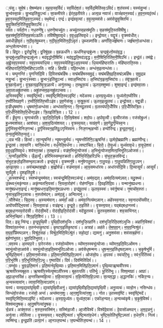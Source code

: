 

  
्यंसु। सुमे॒षं। मे॒षम्म॑हय। म॒ह॒या॒स्व॒र्विदं॑। स्व॒र्विदं॑श॒तं। स्व॒र्विद॒मिति॑स्वः॒ऽविदं॑। श॒तंयस्य॑। यस्य॑सु॒भ्वः॑। सु॒भ्व॑स्सा॒कं। सु॒भ्वइति॑सु॒ऽभ्वः॑। सा॒कमीर॑ते। ईर॑त॒इतीर॑ते।। अत्य॒न्न नवाजं॑। वाजं॑हवन॒स्यदं॑। ह॒व॒न॒स्यदं॒रथं॑। ह॒व॒न॒स्यद॒मिति॑ह॒व॒न॒ऽस्यदं॑। रथ॒मेन्द्रं॑। एन्द्रं॑। इन्द्रं॑ववृत्यां। व॒वृ॒त्या॒मव॑से। अव॑सेसु॒वृ॒क्तिभिः॑। सु॒वृ॒क्तिभि॒रिति॑सु॒वृ॒क्तिऽभिः॑।।  
पर्व॑तः। पर्व॑तो॒न। नध॒रुणॆ॑षु। ध॒रुणॆ॒ष्वच्यु॑तः। अच्यु॑तस्स॒हस्र॑मूतिः। स॒हस्र॑मूति॒स्तवि॑षीषु। स॒हस्र॑मूति॒रिति॑स॒हस्रं॑ऽऊतिः। तवि॑षीषुवावृधे। व॒वृ॒ध॒इति॑ववृधे।। इन्द्रो॒यत्। यद्वृ॒त्रं। वृ॒त्रमव॑धीत्। अव॑धीन्नी॒वृतं॑। न॒दी॒वृत॑मु॒ब्जन्। न॒दी॒वृत॒मिति॑न॒दी॒ऽवृतं॑। उ॒ब्जन्न्णां॑सि। अर्णां॑सि॒जर्हृ॑षाणः। जर्हृ॑षाणो॒अन्ध॑सा। अन्ध॒सेत्यन्ध॑सा।।  
हि। हिद्व॒रः। द्व॒रोद्व॒रिषु॑। द्व॒रिषु॑व॒व्रः। व॒व्रऊध॑नि। ऊध॑निच॒न्द्रबु॑ध्नः। च॒न्द्रबु॑ध्नो॒मद॑वृद्ध। च॒न्द्रबु॑ध्न॒इति॑च॒न्द्रऽबु॑ध्नः। मद॑वृद्धोनी॒षिभिः॑। मद॑वृद्ध॒ति॒मद॑ऽवृद्ध। म॒नी॒षिभि॒रिति॑म॒नी॒षिऽभिः॑।। इन्द्रं॒तं। तम॑ह्वे। अ॒ह्वे॒स्व॒प॒स्यया॑। स्व॒प॒स्यया॑धि॒या। स्व॒प॒स्ययेति॑सु॒ऽअ॒प॒स्यया॑। धि॒यामंहि॑ष्ठरातिः। मंहि॑ष्ठराति॒स्सः। मंहि॑ष्ठराति॒रिति॒मंहि॑ष्टऽरातिः। सहि। हिपप्रिः॑। पप्रि॒रन्ध॑सः। अन्ध॑स॒इत्यन्ध॑सः।।  
यं। यम्पृ॒णन्ति॑। पृ॒णन्ति॑दि॒वि। दि॒विसद्म॑बर्हिषः। सद्म॑बर्हिषस्समु॒द्रं। सद्म॑बर्हिष॒इति॒सद्म॑ऽबर्हिषः। स॒मु॒द्रन्न नसु॒भ्वः॑। सु॒भ्व१॒॑स्स्वाः। सु॒भ्व१॒॑इति॑सु॒ऽभ्वः॑। स्वाअ॒भिष्ट॑यः। अ॒भिष्ट॑य॒इत्य॒भिष्ट॑यः।। तंवृ॑त्र॒हत्ये॑। वृ॒त्र॒हत्ये॒अनु॑। वृ॒त्र॒हत्य॒इति॑वृ॒त्र॒ऽहत्ये॑। अनु॑तस्थुः। त॒स्थु॒रू॒यः॑। ऊ॒तय॒श्शुष्माः॑। शुष्मा॒इन्द्रं॑। इन्द्र॑मवा॒ताः। अ॒वा॒ताअह्रु॑तप्सवः। अह्रु॑तप्सव॒इत्यह्रु॑तऽप्सवः।।  
अ॒भिस्ववृ॑ष्टिं। स्ववृ॑ष्टिं॒मदे॑। स्ववृ॑ष्टि॒मिति॒स्वऽवृ॑ष्टिं। मदे॑अस्य। अ॒स्य॒युध्य॑तः। युध्य॑तोर॒घ्वीरि॑व। र॒घ्वीरि॑वप्रव॒णॆ। र॒घ्वीरि॒वेति॑र॒घ्वीःऽइ॑व। प्र॒व॒णॆस॑स्रुः। स॒स्रु॒रू॒यः॑। ऊ॒तय॒इत्यू॒तयः॑।। इन्द्रो॒यत्। यद्व॒ज्री। व॒ज्रीधृ॒षमा॑णः। धृ॒षमा॑णो॒अन्ध॑सा। अन्ध॑साभि॒नत्। भि॒नद्व॒लस्य॑। व॒लस्य॑परि॒धीँरि॑व। प॒रि॒धीँरि॑वत्रि॒तः। प॒रि॒धीनि॒वेति॑प॒रि॒धीन्ऽइ॑व। त्रि॒तइति॑त्रि॒तः।। 12 ।।  
रीं॑। ईं॒घृ॒णा। घृ॒णाच॑रति। च॒र॒ति॒ति॒त्वि॒षे। ति॒त्वि॒षेशवः॑। शवो॒पः। अ॒पोवृ॒त्वी। वृ॒त्वीरज॑सः। रज॑सोबु॒ध्नं। बु॒ध्नमाश॑यत्। आश॑यत्। अ॒श॒य॒दित्य॑शयत्।। वृ॒त्रस्य॒यत्। यत्प्र॑व॒णॆ। प्र॒व॒णॆदु॒र्गृभि॑स्व॒नः। दु॒र्गृभि॑स्व॒नोनिज॒गन्थ॑। दु॒र्गृभि॑स्वन॒इति॑दुः॒ऽगृभि॑स्वनः। निज॒गन्थ॒हन्वोः॑। हन्वो॑रिन्द्र। इ॒न्द्र॒त॒न्य॒तुं। त॒न्य॒तुमिति॑त॒न्य॒तुं।।  
्र॒दन्न नहि। हित्वा॑। त्वा॒न्यृ॒षन्ति॑। न्यृ॒षन्त्यू॒र्मयः॑। न्यृ॒षन्तीति॑नि॒ऽऋ॒षन्ति॑। ऊ॒र्मयो॒ब्रह्मा॑णि। ब्रह्मा॑णीन्द्र। इ॒न्द्र॒तव॑। तव॒यानि॑। यानि॒वर्ध॑ना। वर्ध॒नेति॒वर्ध॑ना।। त्वष्टा॑चित्। चि॒त्ते॒। ते॒युध्यं॑। युध्यं॑वावृधे। वा॒वृ॒धे॒शवः॑। व॒वृ॒ध॒इति॑ववृधे। शव॑स्त॒तक्ष॑। त॒तक्ष॒वज्रं॑। वज्र॑म॒भिभू॑त्योजसं। अ॒भिभू॑त्योजस॒मित्य॒भिभू॑तिऽओजसं।।  
॒घ॒न्वाँउ॒हरि॑भिः। ऊँ॒इत्यूँ॑। हरि॑भिस्सम्भृतक्रतो। हरि॑भि॒रिति॒हरि॑ऽभिः। सं॒भृ॒त॒क्र॒तविन्द्र॑। सं॒भृ॒त॒क्र॒तो॒इति॑सम्भृतऽक्रतो। इन्द्र॑वृ॒त्रं। वृ॒त्रम्मनु॑षे। मनु॑षेगातु॒यन्। गा॒तु॒यन्नः॒। गा॒तु॒यन्निति॑गा॒तु॒ऽयन्। अ॒पइत्य॒पः।। अय॑च्छथाबा॒ह्वोः। बा॒ह्वोर्वज्रं॑। वज्र॑माय॒सं। आ॒य॒समधा॑रयः। अधा॑रयोदि॒वि। दि॒व्यासूर्यं॑। आसूर्यं॑। सूर्यं॑दृ॒शे। दृ॒शइति॑दृ॒शे।।  
ृ॒हत्स्वश्च॑न्द्रं। स्वश्च॑न्द्र॒मम॑वत्। स्वच॑न्द्र॒मिति॒स्वऽच॑न्द्रं। अम॑व॒द्यत्। अम॑व॒दित्यम॑ऽवत्। यदु॒क्थ्यं। उ॒क्थ्य१॒॑मकृ॑ण्वत। अकृ॑ण्वतभि॒यसा॑। भि॒यसा॒रोह॑णं। रोह॑णन्दि॒वः। दि॒वइति॑दि॒वः।। यन्मानु॑षप्रधनाः। मानु॑षप्रधना॒इन्द्रं॑। मानु॑षप्रधना॒इति॒मानु॑षऽप्रधनाः। इन्द्र॑मू॒तयः॑। ऊ॒तय॒स्स्वः॑। स्व॑र्नृ॒षाचः॑। नृ॒षाचो॑म॒रुतः॑। नृ॒साच॒इति॑नृ॒ऽसाचः। म॒रुतोम॑दन्। अम॑द॒न्नु॑। अन्वित्यनु॑।।  
्यौश्चि॑त्। चि॒द॒स्य॒। अ॒स्याम॑वान्। अम॑वाँ॒ अहेः॑। अम॑वा॒नित्य॑मऽवान्। अहे॑स्स्व॒नात्। स्व॒नादयो॑यवीत्। अयो॑यवीद्भि॒यसा॑। भि॒यसा॒वज्रः॑। वज्र॑इन्द्र। इ॒न्द्र॒ते॒। त॒इति॑ते।। वृ॒त्रस्य॒यत्। यद्ब॑द्बधा॒नस्य॑। ब॒द्ब॒धा॒नस्य॒रोद॑सी। रोद॑सी॒मदे॑। रोद॑सी॒इति॒रोद॑सी। मदे॑सु॒तस्य॑। सु॒तस्य॒शव॑सा। शव॒साभि॑नत्। अभि॑न॒च्छिरः॑। शिर॒इति॒शिरः॑।। 13 ।।  
दित्। इन्नु न्वि॑न्द्र। इ॒न्द्र॒पृ॒थि॒वी। पृ॒थि॒वी॒दश॑भुजिः। दश॑भुजि॒रहा॑नि। दश॑भुजि॒रिति॒दश॑ऽभुजिः। अहा॑नि॒विश्वा॑। विश्वा॑त॒तन॑न्त। त॒तन॑न्तकृ॒ष्टयः॑। कृ॒ष्टय॒इति॑कृ॒ष्टयः॑।। अत्राह॑। अह॑ते। ते॒म॒घ॒व॒न्। म॒घ॒व॒न्विश्रु॑तं। म॒घ॒व॒न्निि॑मघऽवन्। विश्रु॑तं॒सहः॑। विश्रु॑त॒मिति॒विऽश्रु॑तं। सहो॒द्यां। द्यामनु॑। अनु॒शव॑सा। शव॑साब॒र्हणा॑। ब॒र्हणा॑भुवत्। भु॒व॒दिति॑भुवत्।।  
्वम॒स्य। अ॒स्यपा॒रे। पा॒रेरज॑सः। रज॑सो॒व्यो॑मनः। व्यो॑मन॒स्स्वभू॑त्योजाः। व्यो॑मन॒इति॒विऽओ॑मनः। स्वभू॑त्योजा॒अव॑से। स्वभू॑त्योजा॒इति॒स्वभू॑तिऽओजाः। अव॑सेधृषन्मनः। धृ॒ष॒न्म॒न॒इति॑धृषत्ऽमनः।। च॒कृ॒षेभूमिं॑। भूमिं॑प्र॒ति॒मानं॑। प्र॒ति॒मान॒मोज॑सः। प्र॒ति॒मान॒मिति॑प्र॒ति॒ऽमानं॑। ओज॑सो॒पः। अ॒पस्वः॑। स्वः॑परि॒भूः। स्व॑१॒॑रिति॑स्वः॑। प॒रि॒भूरे॑षि। प॒रि॒भूरिति॑प॒रि॒ऽभूः। ए॒ष्यादि॑वं। दिवं॑। दिव॑मिति॑दिवं॑।।  
्वम्भु॑वः। भु॒वः॒प्र॒ति॒मानं॑। प्र॒ति॒मानं॑पृ॒थि॒व्याः। प्र॒ति॒मान॒मिति॑प्र॒ति॒ऽमानं॑। पृ॒थि॒व्याऋ॒ष्ववी॑रस्य। ऋ॒ष्ववी॑रस्यबृह॒तः। ऋ॒ष्ववी॑र॒स्येत्यृ॒ष्वऽवी॑रस्य। बृ॒ह॒तःपतिः॑। पति॑र्भूः। भू॒रिति॑भूः।। विश्व॒माप्राः॑। आप्राः॑। अ॒प्रा॒अ॒न्तरि॑क्षं। अ॒न्तरि॑क्षम्महि॒त्वा। म॒हि॒त्वास॒त्यं। म॒हि॒त्वेति॑म॒हि॒ऽत्वा। स॒त्यम॒द्धा। अ॒द्धानकिः॑। नकि॑र॒न्यः। अ॒न्यस्त्वावा॑न्। त्वावा॒निति॒त्वाऽवा॑न्।।  
यस्य॑। यस्य॒द्यावा॑पृथि॒वी। द्यावा॑पृथि॒वीअनु॑। द्यावा॑पृथि॒वीइति॒द्यावा॑पृथि॒वी। अनु॒व्यचः॑। व्यचो॒न। नसिन्ध॑वः। सिन्ध॑वो॒रज॑सः। रज॑सो॒ अन्तं॑। अन्त॑मान॒शुः। आ॒न॒शुरित्या॑न॒शुः।। नोत। उ॒तस्ववृ॑ष्टिं। स्ववृ॑ष्टिं॒मदे॑। स्ववृ॑ष्टि॒मिति॒स्वऽवृ॑ष्टिं। मदे॑अस्य। अ॒स्य॒युध्य॑तः। युध्य॑त॒एकः॑। एको॑अ॒न्यत्। अ॒न्यच्च॑कृषे। च॒कृ॒षे॒विश्वं॑। विश्व॑मानु॒षक्। आ॒नु॒षगित्या॑नु॒षक्।।  
र्च॒न्नत्र॑। अत्र॑म॒रुतः॑। म॒रुत॒स्सस्मि॑न्। सस्मि॑न्ना॒जौ। आ॒जौविश्वे॑। विश्वे॑दे॒वासः॑। दे॒वासो॑अमदन्। अ॒म॒द॒न्ननु॑। अनु॑त्वा। त्वेति॑त्वा।। वृ॒त्रस्य॒यत्। यद्भृ॑ष्टि॒मता॑। भृ॒ष्टि॒मता॑व॒धेन॑। भृ॒ष्टि॒म॒तेति॑भृ॒ष्टि॒ऽमता॑। व॒धेन॒नि। नित्वं। त्वम्मि॑न्द्र। इ॒न्द्र॒प्रति॑।प्रत्या॒नं। आ॒नञ्ज॒घन्थ॑। ज॒घन्थेति॑ज॒घन्थ॑।। 14 ।।  
